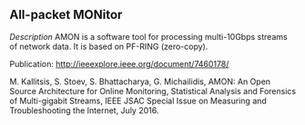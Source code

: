All-packet MONitor
------------------

*Description*
AMON is a software tool for processing multi-10Gbps streams of network data.
It is based on PF-RING (zero-copy).

Publication: http://ieeexplore.ieee.org/document/7460178/

M. Kallitsis, S. Stoev, S. Bhattacharya, G. Michailidis, AMON: An Open Source Architecture for Online Monitoring, Statistical Analysis and Forensics of Multi-gigabit Streams, IEEE JSAC Special Issue on Measuring and Troubleshooting the Internet, July 2016.

